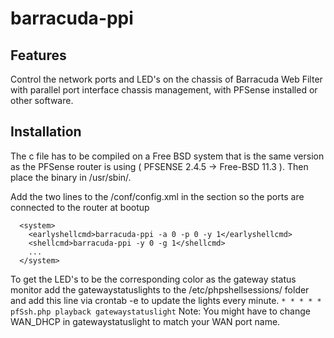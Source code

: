 # barracuda-ppi
## Features
Control the network ports and LED's on the chassis of Barracuda Web Filter with parallel port interface chassis management, with PFSense installed or other software.
## Installation
The c file has to be compiled on a Free BSD system that is the same version as the PFSense router is using ( PFSENSE 2.4.5 -> Free-BSD 11.3 ). Then place the binary in /usr/sbin/.

Add the two lines to the /conf/config.xml in the <system> section so the ports are connected to the router at bootup
```
  <system>
    <earlyshellcmd>barracuda-ppi -a 0 -p 0 -y 1</earlyshellcmd>
    <shellcmd>barracuda-ppi -y 0 -g 1</shellcmd>
    ...
  </system>
```
To get the LED's to be the corresponding color as the gateway status monitor add the gatewaystatuslights to the /etc/phpshellsessions/ folder and add this line via crontab -e to update the lights every minute.
`* * * * * pfSsh.php playback gatewaystatuslight`
Note: You might have to change WAN_DHCP in gatewaystatuslight to match your WAN port name.
